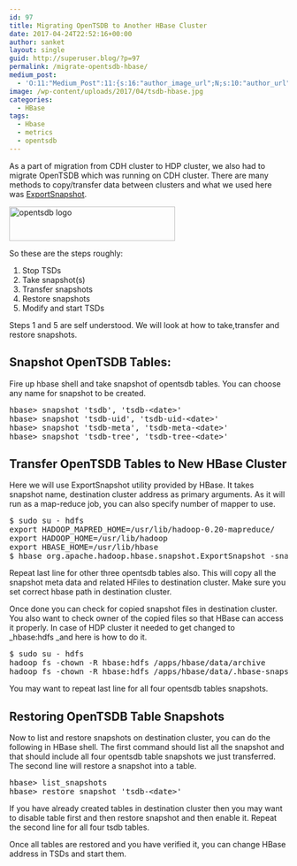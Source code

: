 ```yaml
---
id: 97
title: Migrating OpenTSDB to Another HBase Cluster
date: 2017-04-24T22:52:16+00:00
author: sanket
layout: single
guid: http://superuser.blog/?p=97
permalink: /migrate-opentsdb-hbase/
medium_post:
  - 'O:11:"Medium_Post":11:{s:16:"author_image_url";N;s:10:"author_url";N;s:11:"byline_name";N;s:12:"byline_email";N;s:10:"cross_link";s:2:"no";s:2:"id";N;s:21:"follower_notification";s:3:"yes";s:7:"license";s:19:"all-rights-reserved";s:14:"publication_id";s:2:"-1";s:6:"status";s:6:"public";s:3:"url";N;}'
image: /wp-content/uploads/2017/04/tsdb-hbase.jpg
categories:
  - HBase
tags:
  - Hbase
  - metrics
  - opentsdb
---
```

As a part of migration from CDH cluster to HDP cluster, we also had to migrate OpenTSDB which was running on CDH cluster. There are many methods to copy/transfer data between clusters and what we used here was <a href="//hbase.apache.org/0.94/book/ops.snapshots.html" target="_blank" rel="noopener noreferrer">ExportSnapshot</a>.

<!--more-->

<img class="aligncenter wp-image-122 size-medium" src="//superuser.blog/wp-content/uploads/2017/04/opentsdb-300x62.png" alt="opentsdb logo" width="300" height="62" srcset="https://superuser.blog/wp-content/uploads/2017/04/opentsdb-300x62.png 300w, https://superuser.blog/wp-content/uploads/2017/04/opentsdb.png 364w" sizes="(max-width: 300px) 100vw, 300px" />

So these are the steps roughly:

  1. Stop TSDs
  2. Take snapshot(s)
  3. Transfer snapshots
  4. Restore snapshots
  5. Modify and start TSDs

Steps 1 and 5 are self understood. We will look at how to take,transfer and restore snapshots.

## Snapshot OpenTSDB Tables:

Fire up hbase shell and take snapshot of opentsdb tables. You can choose any name for snapshot to be created.

<pre class="lang:default decode:true ">hbase&gt; snapshot 'tsdb', 'tsdb-&lt;date&gt;'
hbase&gt; snapshot 'tsdb-uid', 'tsdb-uid-&lt;date&gt;'
hbase&gt; snapshot 'tsdb-meta', 'tsdb-meta-&lt;date&gt;'
hbase&gt; snapshot 'tsdb-tree', 'tsdb-tree-&lt;date&gt;'</pre>

## Transfer OpenTSDB Tables to New HBase Cluster

Here we will use ExportSnapshot utility provided by HBase. It takes snapshot name, destination cluster address as primary arguments. As it will run as a map-reduce job, you can also specify number of mapper to use.

<pre class="lang:default decode:true">$ sudo su - hdfs
export HADOOP_MAPRED_HOME=/usr/lib/hadoop-0.20-mapreduce/
export HADOOP_HOME=/usr/lib/hadoop
export HBASE_HOME=/usr/lib/hbase
$ hbase org.apache.hadoop.hbase.snapshot.ExportSnapshot -snapshot tsdb-&lt;date&gt; -copy-to hdfs://&lt;dest-hdfs&gt;:8020/hbase -mappers 4</pre>

Repeat last line for other three opentsdb tables also. This will copy all the snapshot meta data and related HFiles to destination cluster. Make sure you set correct hbase path in destination cluster.

Once done you can check for copied snapshot files in destination cluster. You also want to check owner of the copied files so that HBase can access it properly. In case of HDP cluster it needed to get changed to _hbase:hdfs _and here is how to do it.

<pre class="lang:default decode:true ">$ sudo su - hdfs
hadoop fs -chown -R hbase:hdfs /apps/hbase/data/archive
hadoop fs -chown -R hbase:hdfs /apps/hbase/data/.hbase-snapshot/tsdb-&lt;date&gt;</pre>

You may want to repeat last line for all four opentsdb tables snapshots.

## Restoring OpenTSDB Table Snapshots

Now to list and restore snapshots on destination cluster, you can do the following in HBase shell. The first command should list all the snapshot and that should include all four opentsdb table snapshots we just transferred. The second line will restore a snapshot into a table.

<pre class="lang:default decode:true ">hbase&gt; list_snapshots
hbase&gt; restore_snapshot 'tsdb-&lt;date&gt;'</pre>

If you have already created tables in destination cluster then you may want to disable table first and then restore snapshot and then enable it. Repeat the second line for all four tsdb tables.

Once all tables are restored and you have verified it, you can change HBase address in TSDs and start them.